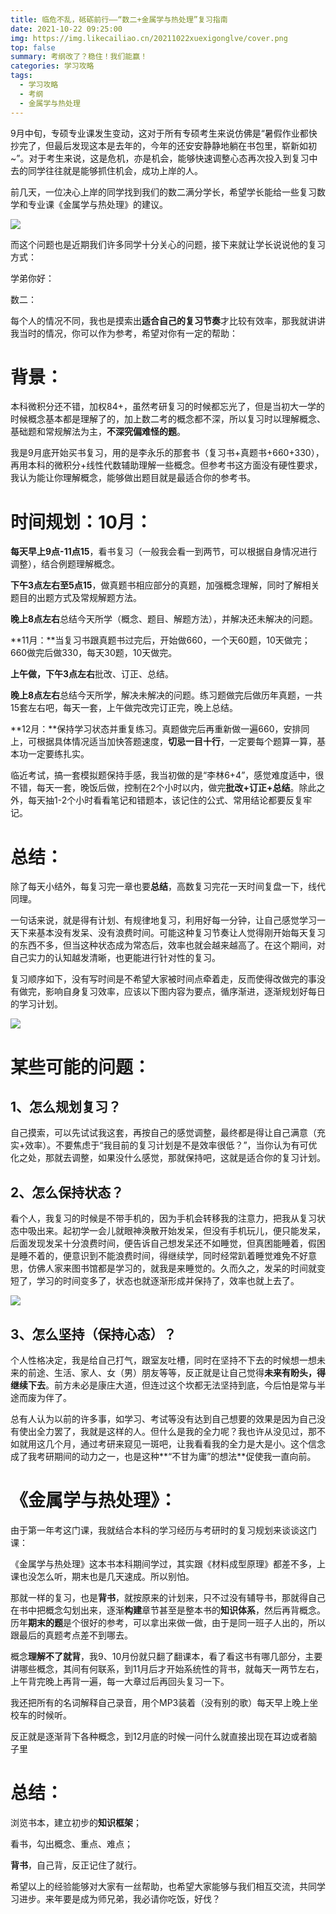 ```yaml
---
title: 临危不乱，砥砺前行——“数二+金属学与热处理”复习指南
date: 2021-10-22 09:25:00
img: https://img.likecailiao.cn/20211022xuexigonglve/cover.png
top: false
summary: 考纲改了？稳住！我们能赢！ 
categories: 学习攻略
tags:
  - 学习攻略
  - 考纲
  - 金属学与热处理
---
```


9月中旬，专硕专业课发生变动，这对于所有专硕考生来说仿佛是“暑假作业都快抄完了，但最后发现这本是去年的，今年的还安安静静地躺在书包里，崭新如初~”。对于考生来说，这是危机，亦是机会，能够快速调整心态再次投入到复习中去的同学往往就是能够抓住机会，成功上岸的人。

前几天，一位决心上岸的同学找到我们的数二满分学长，希望学长能给一些复习数学和专业课《金属学与热处理》的建议。

![](https://img.likecailiao.cn/20211022xuexigonglve/1.png)

而这个问题也是近期我们许多同学十分关心的问题，接下来就让学长说说他的复习方式：

学弟你好：

数二：

每个人的情况不同，我也是摸索出**适合自己的复习节奏**才比较有效率，那我就讲讲我当时的情况，你可以作为参考，希望对你有一定的帮助：

# 背景：

本科微积分还不错，加权84+，虽然考研复习的时候都忘光了，但是当初大一学的时候概念基本都是理解了的，加上数二考的概念都不深，所以复习时以理解概念、基础题和常规解法为主，**不深究偏难怪的题**。

我是9月底开始买书复习，用的是李永乐的那套书（复习书+真题书+660+330），再用本科的微积分+线性代数辅助理解一些概念。但参考书这方面没有硬性要求，我认为能让你理解概念，能够做出题目就是最适合你的参考书。

# 时间规划：10月：

**每天早上9点-11点15**，看书复习（一般我会看一到两节，可以根据自身情况进行调整），结合例题理解概念。

**下午3点左右至5点15**，做真题书相应部分的真题，加强概念理解，同时了解相关题目的出题方式及常规解题方法。

**晚上8点左右**总结今天所学（概念、题目、解题方法），并解决还未解决的问题。

**11月：**当复习书跟真题书过完后，开始做660，一个天60题，10天做完；660做完后做330，每天30题，10天做完。

**上午做，下午3点左右**批改、订正、总结。

**晚上8点左右**总结今天所学，解决未解决的问题。练习题做完后做历年真题，一共15套左右吧，每天一套，上午做完改完订正完，晚上总结。

**12月：**保持学习状态并重复练习。真题做完后再重新做一遍660，安排同上，可根据具体情况适当加快答题速度，**切忌一目十行**，一定要每个题算一算，基本功一定要练扎实。

临近考试，搞一套模拟题保持手感，我当初做的是“李林6+4”，感觉难度适中，很不错，每天一套，晚饭后做，控制在2个小时以内，做完**批改+订正+总结**。除此之外，每天抽1-2个小时看看笔记和错题本，该记住的公式、常用结论都要反复牢记。

# 总结：

除了每天小结外，每复习完一章也要**总结**，高数复习完花一天时间复盘一下，线代同理。

一句话来说，就是得有计划、有规律地复习，利用好每一分钟，让自己感觉学习一天下来基本没有发呆、没有浪费时间。可能这种复习节奏让人觉得刚开始每天复习的东西不多，但当这种状态成为常态后，效率也就会越来越高了。在这个期间，对自己实力的认知越发清晰，也更能进行针对性的复习。

复习顺序如下，没有写时间是不希望大家被时间点牵着走，反而使得改做完的事没有做完，影响自身复习效率，应该以下图内容为要点，循序渐进，逐渐规划好每日的学习计划。

![](https://img.likecailiao.cn/20211022xuexigonglve/2.png)

# 某些可能的问题： 

## 1、怎么规划复习？

自己摸索，可以先试试我这套，再按自己的感觉调整，最终都是得让自己满意（充实+效率）。不要焦虑于“我目前的复习计划是不是效率很低？”，当你认为有可优化之处，那就去调整，如果没什么感觉，那就保持吧，这就是适合你的复习计划。

## 2、怎么保持状态？

看个人，我复习的时候是不带手机的，因为手机会转移我的注意力，把我从复习状态中吸出来。起初学一会儿就眼神涣散开始发呆，但没有手机玩儿，便只能发呆，后面发现发呆十分浪费时间，便告诉自己想发呆还不如睡觉，但真困能睡着，假困是睡不着的，便意识到不能浪费时间，得继续学，同时经常趴着睡觉难免不好意思，仿佛人家来图书馆都是学习的，就我是来睡觉的。久而久之，发呆的时间就变短了，学习的时间变多了，状态也就逐渐形成并保持了，效率也就上去了。

![](https://img.likecailiao.cn/20211022xuexigonglve/3.png)

## 3、怎么坚持（保持心态）？

个人性格决定，我是给自己打气，跟室友吐槽，同时在坚持不下去的时候想一想未来的前途、生活、家人、女（男）朋友等等，反正就是让自己觉得**未来有盼头，得继续下去**。前方未必是康庄大道，但连过这个坎都无法坚持到底，今后怕是常与半途而废为伴了。

总有人认为以前的许多事，如学习、考试等没有达到自己想要的效果是因为自己没有使出全力罢了，我就是这样的人。但什么是我的全力呢？我也许从没见过，那不如就用这几个月，通过考研来窥见一斑吧，让我看看我的全力是大是小。这个信念成了我考研期间的动力之一，也是这种**“不甘为庸”的想法**促使我一直向前。

# 《金属学与热处理》：

由于第一年考这门课，我就结合本科的学习经历与考研时的复习规划来谈谈这门课：

《金属学与热处理》这本书本科期间学过，其实跟《材料成型原理》都差不多，上课也没怎么听，期末也是几天速成。所以别怕。

那就一样的复习，也是**背书**，就按原来的计划来，只不过没有辅导书，那就得自己在书中把概念勾划出来，逐渐**构建**章节甚至是整本书的**知识体系**，然后再背概念。历年**期末的题**是个很好的参考，可以拿出来做一做，由于是同一班子人出的，所以跟最后的真题考点差不到哪去。

概念**理解不了就背**，我9、10月份就只翻了翻课本，看了看这书有哪几部分，主要讲哪些概念，其间有何联系，到11月后才开始系统性的背书，就每天一两节左右，上午背完晚上再背一遍，每一大章过后再回头复习一下。

我还把所有的名词解释自己录音，用个MP3装着（没有别的歌）每天早上晚上坐校车的时候听。

反正就是逐渐背下各种概念，到12月底的时候一问什么就直接出现在耳边或者脑子里

# 总结：

浏览书本，建立初步的**知识框架**；

看书，勾出概念、重点、难点；

**背书**，自己背，反正记住了就行。

希望以上的经验能够对大家有一丝帮助，也希望大家能够与我们相互交流，共同学习进步。来年要是成为师兄弟，我必请你吃饭，好伐？
